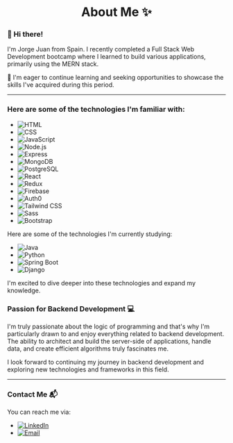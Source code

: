 # <div align="center">About Me ✨</div>



### 👋 Hi there!

I'm Jorge Juan from Spain. I recently completed a Full Stack Web Development bootcamp where I learned to build various applications, primarily using the MERN stack.

🌱 I'm eager to continue learning and seeking opportunities to showcase the skills I've acquired during this period.

<hr>

### Here are some of the technologies I'm familiar with:

- ![HTML](https://img.shields.io/badge/-HTML5-E34F26?logo=html5&logoColor=white&style=flat)
- ![CSS](https://img.shields.io/badge/-CSS3-1572B6?logo=css3&logoColor=white&style=flat)
- ![JavaScript](https://img.shields.io/badge/-JavaScript-yellow?logo=javascript&logoColor=white&style=flat)
- ![Node.js](https://img.shields.io/badge/-Node.js-339933?logo=node.js&logoColor=white&style=flat)
- ![Express](https://img.shields.io/badge/-Express-000000?logo=express&logoColor=white&style=flat)
- ![MongoDB](https://img.shields.io/badge/-MongoDB-47A248?logo=mongodb&logoColor=white&style=flat)
- ![PostgreSQL](https://img.shields.io/badge/-PostgreSQL-336791?logo=postgresql&logoColor=white&style=flat)
- ![React](https://img.shields.io/badge/-React-61DAFB?logo=react&logoColor=white&style=flat)
- ![Redux](https://img.shields.io/badge/-Redux-764ABC?logo=redux&logoColor=white&style=flat)
- ![Firebase](https://img.shields.io/badge/-Firebase-FFCA28?logo=firebase&logoColor=black&style=flat)
- ![Auth0](https://img.shields.io/badge/-Auth0-EB5424?logo=auth0&logoColor=white&style=flat)
- ![Tailwind CSS](https://img.shields.io/badge/-Tailwind%20CSS-38B2AC?logo=tailwindcss&logoColor=white&style=flat)
- ![Sass](https://img.shields.io/badge/-Sass-CC6699?logo=sass&logoColor=white&style=flat)
- ![Bootstrap](https://img.shields.io/badge/-Bootstrap-7952B3?logo=bootstrap&logoColor=white&style=flat)

Here are some of the technologies I'm currently studying:

- ![Java](https://img.shields.io/badge/-Java-007396?logo=java&logoColor=white&style=flat)
- ![Python](https://img.shields.io/badge/-Python-3776AB?logo=python&logoColor=white&style=flat)
- ![Spring Boot](https://img.shields.io/badge/-Spring%20Boot-6DB33F?logo=springboot&logoColor=white&style=flat)
- ![Django](https://img.shields.io/badge/-Django-092E20?logo=django&logoColor=white&style=flat)

I'm excited to dive deeper into these technologies and expand my knowledge.

### Passion for Backend Development 💻

I'm truly passionate about the logic of programming and that's why I'm particularly drawn to and enjoy everything related to backend development. The ability to architect and build the server-side of applications, handle data, and create efficient algorithms truly fascinates me.

I look forward to continuing my journey in backend development and exploring new technologies and frameworks in this field.

<hr>

### Contact Me 📬

You can reach me via:

- [![LinkedIn](https://img.shields.io/badge/-LinkedIn-0077B5?logo=linkedin&logoColor=white&style=flat)](https://www.linkedin.com/in/jorge-juan-sanda/)
- [![Email](https://img.shields.io/badge/-Email-D14836?logo=gmail&logoColor=white&style=flat)](mailto:jjuansanda@gmail.com)


